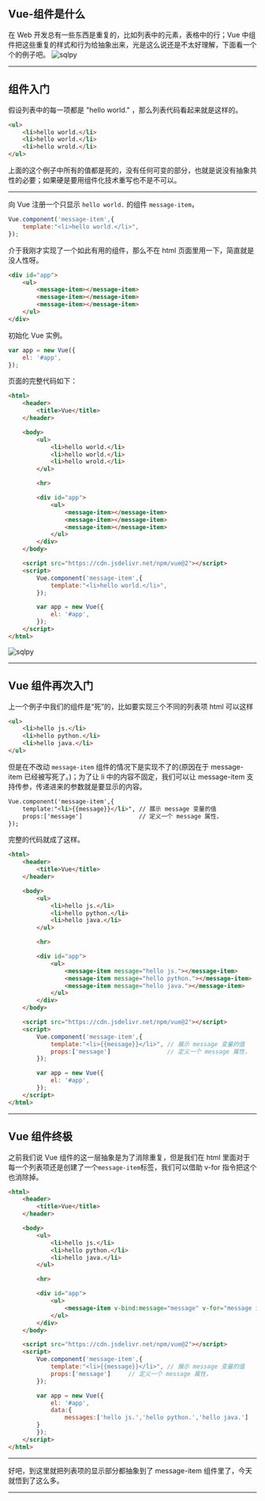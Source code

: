 ## Vue-组件是什么
在 Web 开发总有一些东西是重复的，比如列表中的元素，表格中的行；Vue 中组件把这些重复的样式和行为给抽象出来，光是这么说还是不太好理解，下面看一个个的例子吧。
![sqlpy](static/2020-25/sqlpy-connection.jpg)

---

## 组件入门
假设列表中的每一项都是 "hello world." ，那么列表代码看起来就是这样的。
```html
<ul>
    <li>hello world.</li>
    <li>hello world.</li>
    <li>hello wrold.</li>
</ul>
```
上面的这个例子中所有的值都是死的，没有任何可变的部分，也就是说没有抽象共性的必要；如果硬是要用组件化技术重写也不是不可以。

---

向 Vue 注册一个只显示 `hello world.` 的组件 `message-item`，
```js
Vue.component('message-item',{
    template:"<li>hello world.</li>",
});
```
介于我刚才实现了一个如此有用的组件，那么不在 html 页面里用一下，简直就是没人性呀。
```html
<div id="app">
    <ul>
        <message-item></message-item>
        <message-item></message-item>
        <message-item></message-item>
    </ul>
</div>
```
初始化 Vue 实例。
```js
var app = new Vue({
    el: '#app',
});
```

页面的完整代码如下：
```html
<html>
    <header>
        <title>Vue</title>
    </header>

    <body>
        <ul>
            <li>hello world.</li>
            <li>hello world.</li>
            <li>hello wrold.</li>
        </ul>

        <hr>

        <div id="app">
            <ul>
                <message-item></message-item>
                <message-item></message-item>
                <message-item></message-item>
            </ul>
        </div>
    </body>

    <script src="https://cdn.jsdelivr.net/npm/vue@2"></script>
    <script>
        Vue.component('message-item',{
            template:"<li>hello world.</li>",
        });

        var app = new Vue({
            el: '#app',
        });
    </script>
</html>
```


![sqlpy](static/2021-01/vue-component-01.jpeg)

---

## Vue 组件再次入门
上一个例子中我们的组件是“死”的，比如要实现三个不同的列表项 html 可以这样
```html
<ul>
    <li>hello js.</li>
    <li>hello python.</li>
    <li>hello java.</li>
</ul>
```
但是在不改动 `message-item` 组件的情况下是实现不了的(原因在于 message-item 已经被写死了。)；为了让 li 中的内容不固定，我们可以让 message-item 支持传参，传递进来的参数就是要显示的内容。
```html
Vue.component('message-item',{
    template:"<li>{{message}}</li>", // 展示 message 变量的值
    props:['message']                // 定义一个 message 属性，
});
```
完整的代码就成了这样。
```html
<html>
    <header>
        <title>Vue</title>
    </header>

    <body>
        <ul>
            <li>hello js.</li>
            <li>hello python.</li>
            <li>hello java.</li>
        </ul>

        <hr>

        <div id="app">
            <ul>
                <message-item message="hello js."></message-item>
                <message-item message="hello python."></message-item>
                <message-item message="hello java."></message-item>
            </ul>
        </div>
    </body>

    <script src="https://cdn.jsdelivr.net/npm/vue@2"></script>
    <script>
        Vue.component('message-item',{
            template:"<li>{{message}}</li>", // 展示 message 变量的值
            props:['message']                // 定义一个 message 属性，
        });

        var app = new Vue({
            el: '#app',
        });
    </script>
</html>
```

---

## Vue 组件终极
之前我们说 Vue 组件的这一层抽象是为了消除重复，但是我们在 html 里面对于每一个列表项还是创建了一个`message-item`标签，我们可以借助 v-for 指令把这个也消除掉。
```html
<html>
    <header>
        <title>Vue</title>
    </header>

    <body>
        <ul>
            <li>hello js.</li>
            <li>hello python.</li>
            <li>hello java.</li>
        </ul>

        <hr>

        <div id="app">
            <ul>
                <message-item v-bind:message="message" v-for="message in messages"></message-item>
            </ul>
        </div>
    </body>

    <script src="https://cdn.jsdelivr.net/npm/vue@2"></script>
    <script>
        Vue.component('message-item',{
            template:"<li>{{message}}</li>", // 展示 message 变量的值
            props:['message']     // 定义一个 message 属性，
        });

        var app = new Vue({
            el: '#app',
            data:{
                messages:['hello js.','hello python.','hello java.']
        }
        });
    </script>
</html>
```

---

好吧，到这里就把列表项的显示部分都抽象到了 message-item 组件里了，今天就悟到了这么多。

---
